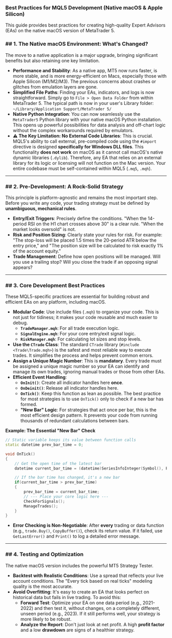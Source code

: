 ### **Best Practices for MQL5 Development (Native macOS & Apple Silicon)**

This guide provides best practices for creating high-quality Expert Advisors (EAs) on the native macOS version of MetaTrader 5.

### ## 1. The Native macOS Environment: What's Changed?

The move to a native application is a major upgrade, bringing significant benefits but also retaining one key limitation.

  * **Performance and Stability**: As a native app, MT5 now runs faster, is more stable, and is more energy-efficient on Macs, especially those with Apple Silicon (M1/M2/M3). The previous concerns about crashes or glitches from emulation layers are gone.
  * **Simplified File Paths**: Finding your EAs, indicators, and logs is now straightforward. Simply go to `File > Open Data Folder` from within MetaTrader 5. The typical path is now in your user's Library folder:
    `~/Library/Application Support/MetaTrader 5/`
  * **Native Python Integration**: You can now seamlessly use the `MetaTrader5` Python library with your native macOS Python installation. This opens up powerful possibilities for data analysis and off-chart logic without the complex workarounds required by emulators.
  * **⚠️ The Key Limitation: No External Code Libraries**: This is crucial. MQL5's ability to call external, pre-compiled code using the `#import` directive is designed **specifically for Windows DLL files**. This functionality **does not work** on macOS as it cannot call macOS's native dynamic libraries (`.dylib`). Therefore, any EA that relies on an external library for its logic or licensing will not function on the Mac version. Your entire codebase must be self-contained within MQL5 (`.mq5`, `.mqh`).

-----

### ## 2. Pre-Development: A Rock-Solid Strategy

This principle is platform-agnostic and remains the most important step. Before you write any code, your trading strategy must be defined by **unambiguous, mechanical rules**.

  * **Entry/Exit Triggers**: Precisely define the conditions. "When the 14-period RSI on the H1 chart crosses above 30" is a clear rule. "When the market looks oversold" is not.
  * **Risk and Position Sizing**: Clearly state your rules for risk. For example: "The stop-loss will be placed 1.5 times the 20-period ATR below the entry price," and "The position size will be calculated to risk exactly 1% of the account equity."
  * **Trade Management**: Define how open positions will be managed. Will you use a trailing stop? Will you close the trade if an opposing signal appears?

-----

### ## 3. Core Development Best Practices

These MQL5-specific practices are essential for building robust and efficient EAs on any platform, including macOS.

  * **Modular Code**: Use include files (`.mqh`) to organize your code. This is not just for tidiness; it makes your code reusable and much easier to debug.
      * **`TradeManager.mqh`**: For all trade execution logic.
      * **`SignalEngine.mqh`**: For your core entry/exit signal logic.
      * **`RiskManager.mqh`**: For calculating lot sizes and stop levels.
  * **Use the `CTrade` Class**: The standard `CTrade` library (`#include <Trade\Trade.mqh>`) is the safest and most reliable way to execute trades. It simplifies the process and helps prevent common errors.
  * **Assign a Unique Magic Number**: This is **mandatory**. Every trade must be assigned a unique magic number so your EA can identify and manage its own trades, ignoring manual trades or those from other EAs.
  * **Efficient Event Handling**:
      * **`OnInit()`**: Create all indicator handles here **once**.
      * **`OnDeinit()`**: Release all indicator handles here.
      * **`OnTick()`**: Keep this function as lean as possible. The best practice for most strategies is to use `OnTick()` only to check if a new bar has formed.
      * **"New Bar" Logic**: For strategies that act once per bar, this is the most efficient design pattern. It prevents your code from running thousands of redundant calculations between bars.

**Example: The Essential "New Bar" Check**

```cpp
// Static variable keeps its value between function calls
static datetime prev_bar_time = 0;

void OnTick()
{
    // Get the open time of the latest bar
    datetime current_bar_time = (datetime)SeriesInfoInteger(Symbol(), Period(), SERIES_LASTBAR_DATE);

    // If the bar time has changed, it's a new bar
    if(current_bar_time > prev_bar_time)
    {
        prev_bar_time = current_bar_time;
        // --- Place your core logic here ---
        CheckForSignals();
        ManageTrades();
    }
}
```

  * **Error Checking is Non-Negotiable**: After **every** trading or data function (e.g., `trade.Buy()`, `CopyBuffer()`), check its return value. If it failed, use `GetLastError()` and `Print()` to log a detailed error message.

-----

### ## 4. Testing and Optimization

The native macOS version includes the powerful MT5 Strategy Tester.

  * **Backtest with Realistic Conditions**: Use a spread that reflects your live account conditions. The "Every tick based on real ticks" modeling quality is the most accurate.
  * **Avoid Overfitting**: It's easy to create an EA that looks perfect on historical data but fails in live trading. To avoid this:
      * **Forward Test**: Optimize your EA on one data period (e.g., 2021-2022) and then test it, without changes, on a completely different, unseen period (e.g., 2023). If it still performs well, your strategy is more likely to be robust.
      * **Analyze the Report**: Don't just look at net profit. A high **profit factor** and a low **drawdown** are signs of a healthier strategy.